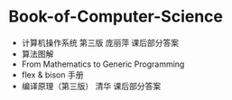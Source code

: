 # Book-of-Computer-Science

- 计算机操作系统 第三版 庞丽萍 课后部分答案
- 算法图解
- From Mathematics to Generic Programming
- flex & bison 手册
- 编译原理（第三版） 清华 课后部分答案
